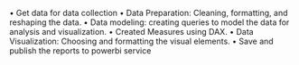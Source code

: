 •	Get  data for data collection
•	Data Preparation:  Cleaning, formatting, and reshaping the data.
•	Data modeling: creating queries to model the data for analysis and visualization.
•	Created Measures using DAX.
•	Data Visualization: Choosing and formatting the visual elements.
•	Save and publish the reports to powerbi service
